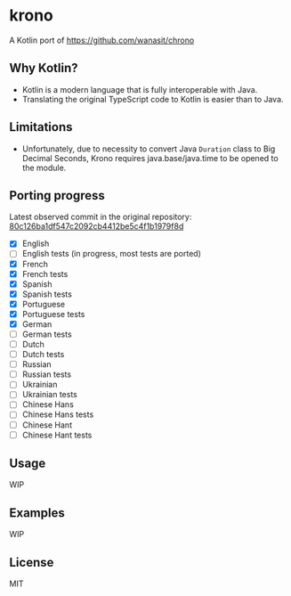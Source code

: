 # krono

A Kotlin port of https://github.com/wanasit/chrono

## Why Kotlin?

- Kotlin is a modern language that is fully interoperable with Java.
- Translating the original TypeScript code to Kotlin is easier than to Java.

## Limitations

- Unfortunately, due to necessity to convert Java `Duration` class to Big Decimal Seconds, Krono requires java.base/java.time to be opened to the module.

## Porting progress

Latest observed commit in the original repository: [80c126ba1df547c2092cb4412be5c4f1b1979f8d](https://github.com/wanasit/chrono/commit/80c126ba1df547c2092cb4412be5c4f1b1979f8d)

- [x] English
- [ ] English tests (in progress, most tests are ported)
- [x] French
- [x] French tests
- [x] Spanish
- [x] Spanish tests
- [x] Portuguese
- [x] Portuguese tests
- [x] German
- [ ] German tests
- [ ] Dutch
- [ ] Dutch tests
- [ ] Russian
- [ ] Russian tests
- [ ] Ukrainian
- [ ] Ukrainian tests
- [ ] Chinese Hans
- [ ] Chinese Hans tests
- [ ] Chinese Hant
- [ ] Chinese Hant tests

## Usage 

WIP

## Examples 

WIP

## License

MIT

